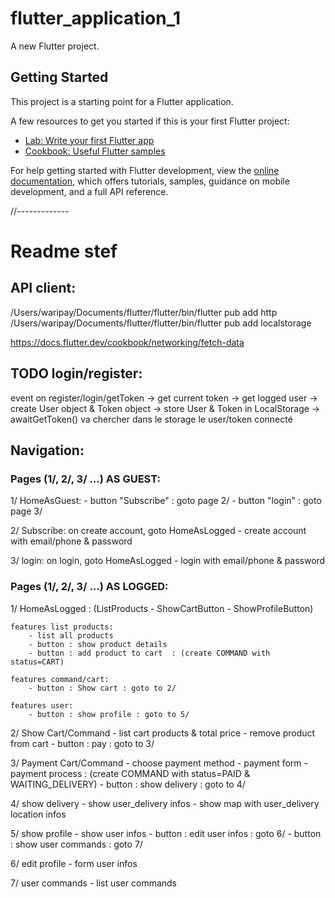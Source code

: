 # flutter_application_1

A new Flutter project.

## Getting Started

This project is a starting point for a Flutter application.

A few resources to get you started if this is your first Flutter project:

- [Lab: Write your first Flutter app](https://docs.flutter.dev/get-started/codelab)
- [Cookbook: Useful Flutter samples](https://docs.flutter.dev/cookbook)

For help getting started with Flutter development, view the
[online documentation](https://docs.flutter.dev/), which offers tutorials,
samples, guidance on mobile development, and a full API reference.

//-------------

# Readme stef


## API client:


/Users/waripay/Documents/flutter/flutter/bin/flutter pub add http
/Users/waripay/Documents/flutter/flutter/bin/flutter pub add localstorage

https://docs.flutter.dev/cookbook/networking/fetch-data




## TODO login/register:

event on register/login/getToken
    -> get current token
    -> get logged user
    -> create User object & Token object
    -> store User & Token in LocalStorage
    -> awaitGetToken() va chercher dans le storage le user/token connecté



## Navigation:



### Pages (1/, 2/, 3/ ...) AS GUEST:

1/ HomeAsGuest:
    - button "Subscribe" : goto page 2/
    - button "login" : goto page 3/

2/ Subscribe: on create account, goto HomeAsLogged
    - create account with email/phone & password

3/ login: on login, goto HomeAsLogged
    - login with email/phone & password


### Pages (1/, 2/, 3/ ...) AS LOGGED:

    
1/ HomeAsLogged : (ListProducts - ShowCartButton - ShowProfileButton)
    
    features list products:
        - list all products
        - button : show product details
        - button : add product to cart  : (create COMMAND with status=CART)

    features command/cart:
        - button : Show cart : goto to 2/

    features user:
        - button : show profile : goto to 5/



2/ Show Cart/Command
    - list cart products & total price
    - remove product from cart
    - button : pay : goto to 3/

3/ Payment Cart/Command
    - choose payment method
    - payment form
    - payment process  : (create COMMAND with status=PAID & WAITING_DELIVERY)
    - button : show delivery : goto to 4/


4/ show delivery
    - show user_delivery infos
    - show map with user_delivery location infos


5/ show profile
    - show user infos
    - button : edit user infos : goto 6/
    - button : show user commands : goto 7/


6/ edit profile
    - form user infos

7/ user commands
    - list user commands